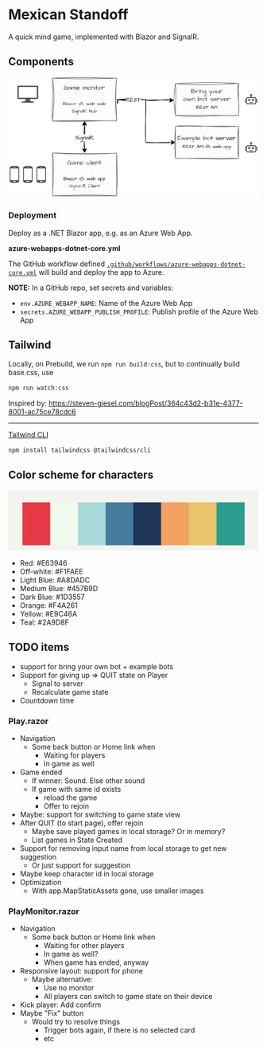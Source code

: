 # Mexican Standoff

A quick mind game, implemented with Blazor and SignalR.

## Components

![image](docs/components.png)


### Deployment

Deploy as a .NET Blazor app, e.g. as an Azure Web App.

**azure-webapps-dotnet-core.yml**

The GitHub workflow defined
[`.github/workflows/azure-webapps-dotnet-core.yml`](.github/workflows/azure-webapps-dotnet-core.yml)
will build and deploy the app to Azure.

**NOTE:** In a GitHub repo, set secrets and variables:
- `env.AZURE_WEBAPP_NAME`: Name of the Azure Web App
- `secrets.AZURE_WEBAPP_PUBLISH_PROFILE`: Publish profile of the Azure Web App

## Tailwind

Locally, on Prebuild, we run `npm run build:css`, but to continually build base.css, use

```sh
npm run watch:css
```
Inspired by:
https://steven-giesel.com/blogPost/364c43d2-b31e-4377-8001-ac75ce78cdc6

---
[Tailwind CLI](https://tailwindcss.com/docs/installation/tailwind-cli)
```sh
npm install tailwindcss @tailwindcss/cli
```

## Color scheme for characters
![image](docs/character-colors.png)
- Red: #E63946
- Off-white: #F1FAEE
- Light Blue: #A8DADC
- Medium Blue: #457B9D
- Dark Blue: #1D3557
- Orange: #F4A261
- Yellow: #E9C46A
- Teal: #2A9D8F

## TODO items

- support for bring your own bot + example bots
- Support for giving up => QUIT state on Player
	- Signal to server
	- Recalculate game state
- Countdown time

### Play.razor

- Navigation
	- Some back button or Home link when
		- Waiting for players
		- In game as well
- Game ended
	- If winner:  Sound. Else other sound
	- If game with same id exists
		- reload the game
		- Offer to rejoin
- Maybe: support for switching to game state view
- After QUIT (to start page), offer rejoin
	- Maybe save played games in local storage? Or in memory?
	- List games in State Created
- Support for removing input name from local storage to get new suggestion
	- Or just support for suggestion
- Maybe keep character id in local storage
- Optimization
	- With app.MapStaticAssets gone, use smaller images

### PlayMonitor.razor

- Navigation
	- Some back button or Home link when
		- Waiting for other players
		- In game as well?
		- When game has ended, anyway
- Responsive layout: support for phone
	- Maybe alternative:
		- Use no monitor
		- All players can switch to game state on their device
- Kick player: Add confirm
- Maybe "Fix" button
	- Would try to resolve things
		- Trigger bots again, if there is no selected card
		- etc